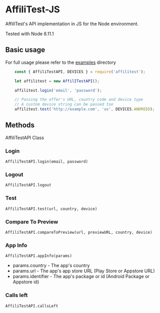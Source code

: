 # AffiliTest-JS
AffilITest's API implementation in JS for the Node environment.

Tested with Node 8.11.1


## Basic usage
For full usage please refer to the [examples](examples/) directory
```js
    const { AffiliTestAPI, DEVICES } = require('affilitest');

    let affilitest = new AffilITestAPI();

    affilitest.login('email', 'password');

    // Passing the offer's URL, country code and device type
    // A custom device string can be passed too
    affilitest.test('http://example.com', 'us', DEVICES.ANDROID);
```

## Methods
AffiliTestAPI Class
### Login
`AffiliTestAPI.login(email, password)`
### Logout
`AffiliTestAPI.logout`
### Test
`AffiliTestAPI.test(url, country, device)`
### Compare To Preview
`AffiliTestAPI.compareToPreview(url, previewURL, country, device)`
### App Info
`AffiliTestAPI.appInfo(params)`
 * params.country - The app's country
 * params.url - The app's app store URL (Play Store or Appstore URL)
 * params.identifier - The app's package or id (Android Package or Appstore id)
### Calls left
`AffiliTestAPI.callsLeft`